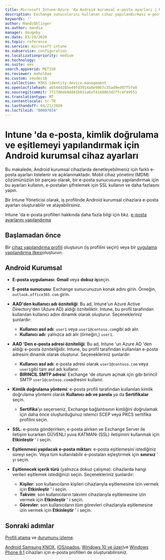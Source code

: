 ```yaml
---
title: Microsoft Intune-Azure 'da Android kurumsal e-posta ayarları | Microsoft Docs
description: Exchange sunucularını kullanan cihaz yapılandırması e-posta profilleri oluşturun ve Azure Active Directory öznitelikleri alın. SSL veya SMIME 'yi etkinleştirin, sertifikalar veya Kullanıcı adı/parola ile kullanıcıların kimliğini doğrulayın ve Microsoft Intune kullanarak Android iş profili cihazlarındaki e-posta ve zamanlamaları eşitler.
keywords: ''
author: MandiOhlinger
ms.author: mandia
manager: dougeby
ms.date: 03/19/2020
ms.topic: reference
ms.service: microsoft-intune
ms.subservice: configuration
ms.localizationpriority: medium
ms.technology: ''
ms.suite: ems
search.appverid: MET150
ms.reviewer: maholdaa
ms.custom: seodec18
ms.collection: M365-identity-device-management
ms.openlocfilehash: ab544d285e49fd3914a8e9867c35ad9ed97f5fe8
ms.sourcegitcommit: 7f17d6eb9dd41b031a6af4148863d2ffc4f49551
ms.translationtype: MT
ms.contentlocale: tr-TR
ms.lasthandoff: 04/21/2020
ms.locfileid: "80087024"
---
```

# <a name="android-enterprise-device-settings-to-configure-email-authentication-and-synchronization-in-intune"></a>Intune 'da e-posta, kimlik doğrulama ve eşitlemeyi yapılandırmak için Android kurumsal cihaz ayarları

Bu makalede, Android kurumsal cihazlarda denetleyebilmeniz için farklı e-posta ayarları listelenir ve açıklanmaktadır. Mobil cihaz yönetimi (MDM) çözümünüzün bir parçası olarak, bir e-posta sunucusunu yapılandırmak için bu ayarları kullanın, e-postaları şifrelemek için SSL kullanın ve daha fazlasını yapın.

Bir Intune Yöneticisi olarak, iş profilinde Android kurumsal cihazlara e-posta ayarları oluşturabilir ve atayabilirsiniz.

Intune 'da e-posta profilleri hakkında daha fazla bilgi için bkz. [e-posta ayarlarını yapılandırma](email-settings-configure.md)

## <a name="before-you-begin"></a>Başlamadan önce

Bir [cihaz yapılandırma profili](email-settings-configure.md) oluşturun (iş profilini seçin) veya bir [uygulama yapılandırma ilkesi](../apps/app-configuration-policies-use-android.md)oluşturun.

## <a name="android-enterprise"></a>Android Kurumsal

- **E-posta uygulaması**: **Gmail** veya **dokuz iş**seçin.
- **E-posta sunucusu**: Exchange sunucunuzun konak adını girin. Örneğin, `outlook.office365.com` girin.
- **AAD'den kullanıcı adı özniteliği**: Bu ad, Intune'un Azure Active Directory'den (Azure AD) aldığı özniteliktir. Intune, bu profil tarafından kullanılan kullanıcı adını dinamik olarak oluşturur. Seçenekleriniz şunlardır:

  - **Kullanıcı asıl adı**: `user1` veya `user1@contoso.com`gibi adı alır.
  - **Kullanıcı adı**: yalnızca adı alır (örneğin,) `user1`.

- **AAD 'Den e-posta adresi özniteliği**: Bu ad, Intune 'un Azure AD 'den aldığı e-posta özniteliğidir. Intune, bu profil tarafından kullanılan e-posta adresini dinamik olarak oluşturur. Seçenekleriniz şunlardır:
  - **Kullanıcı asıl adı**: e-posta adresi olarak `user1@contoso.com` veya `user1`gibi tam asıl adı kullanır.
  - **BIRINCIL SMTP adresi**: Exchange 'de oturum açmak için gıbı birincil SMTP `user1@contoso.com`adresini kullanır.

- **Kimlik doğrulama yöntemi**: e-posta profili tarafından kullanılan kimlik doğrulama yöntemi olarak **Kullanıcı adı ve parola** ya da **Sertifikalar** seçin.
  - **Sertifika**’yı seçerseniz, Exchange bağlantısının kimliğini doğrulamak için daha önce oluşturduğunuz istemci SCEP veya PKCS sertifika profilini seçin.
- **SSL**: e-posta gönderirken, e-posta alırken ve Exchange Server ile iletişim kurarken GÜVENLI yuva KATMANı (SSL) iletişimini kullanmak için **Etkinleştir** ' i seçin.
- **Eşitlenmesi yapılacak e-posta miktarı**: e-posta eşitlemesini istediğiniz süreyi seçin. Veya tüm kullanılabilir e-postaları eşleştirmek için **sınırsız** ' yı seçin.
- **Eşitlenecek içerik türü** (yalnızca dokuz çalışma): cihazlarda hangi verileri eşitlemek istediğinizi seçin. Seçenekleriniz şunlardır:
  - **Kişiler**: son kullanıcıların kişileri cihazlarıyla eşitlemesine izin vermek için **Etkinleştir** ' i seçin.
  - **Takvim**: son kullanıcıların takvimi cihazlarıyla eşitlemesine izin vermek için **Etkinleştir** ' i seçin.
  - **Görevler**: son kullanıcıların tüm görevleri cihazlarıyla eşitlemesine izin vermek için **Etkinleştir** ' i seçin.

## <a name="next-steps"></a>Sonraki adımlar

[Profili atama](device-profile-assign.md) ve [durumunu izleme](device-profile-monitor.md).

[Android Samsung KNOX](email-settings-android.md), [IOS/ıpados](email-settings-ios.md), [Windows 10 ve üzeri](email-settings-windows-10.md)ve [Windows Phone 8,1](email-settings-windows-phone-8-1.md) cihazları için e-posta profilleri de oluşturabilirsiniz.
